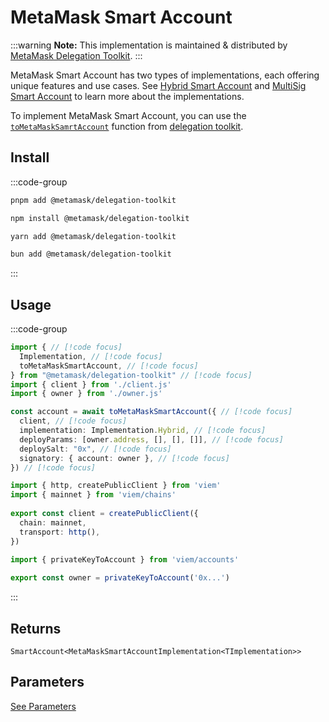 # MetaMask Smart Account

:::warning
**Note:** This implementation is maintained & distributed by [MetaMask Delegation Toolkit](https://docs.gator.metamask.io).
:::

MetaMask Smart Account has two types of implementations, each offering unique features 
and use cases. See [Hybrid Smart Account](https://docs.gator.metamask.io/how-to/create-smart-account/configure-accounts-signers#configure-a-hybrid-smart-account) and [MultiSig Smart Account](https://docs.gator.metamask.io/how-to/create-smart-account/configure-accounts-signers#configure-a-multisig-smart-account) to learn more about 
the implementations.

To implement MetaMask Smart Account, you can use the [`toMetaMaskSamrtAccount`](https://docs.gator.metamask.io/how-to/create-smart-account#create-a-metamasksmartaccount) function from [delegation toolkit](https://docs.gator.metamask.io).

## Install

:::code-group
```bash [pnpm]
pnpm add @metamask/delegation-toolkit
```

```bash [npm]
npm install @metamask/delegation-toolkit
```

```bash [yarn]
yarn add @metamask/delegation-toolkit
```

```bash [bun]
bun add @metamask/delegation-toolkit
```
:::

## Usage

:::code-group

```ts twoslash [example.ts]
import { // [!code focus]
  Implementation, // [!code focus]
  toMetaMaskSmartAccount, // [!code focus]
} from "@metamask/delegation-toolkit" // [!code focus]
import { client } from './client.js'
import { owner } from './owner.js'

const account = await toMetaMaskSmartAccount({ // [!code focus]
  client, // [!code focus]
  implementation: Implementation.Hybrid, // [!code focus]
  deployParams: [owner.address, [], [], []], // [!code focus]
  deploySalt: "0x", // [!code focus]
  signatory: { account: owner }, // [!code focus]
}) // [!code focus]
```

```ts twoslash [client.ts] filename="config.ts"
import { http, createPublicClient } from 'viem'
import { mainnet } from 'viem/chains'
 
export const client = createPublicClient({
  chain: mainnet,
  transport: http(),
})
```

```ts twoslash [owner.ts (Private Key)] filename="owner.ts"
import { privateKeyToAccount } from 'viem/accounts'
 
export const owner = privateKeyToAccount('0x...')
```
:::

## Returns

`SmartAccount<MetaMaskSmartAccountImplementation<TImplementation>>`

## Parameters

[See Parameters](https://docs.gator.metamask.io/reference/delegation-toolkit-api/smart-account#parameters-5)

